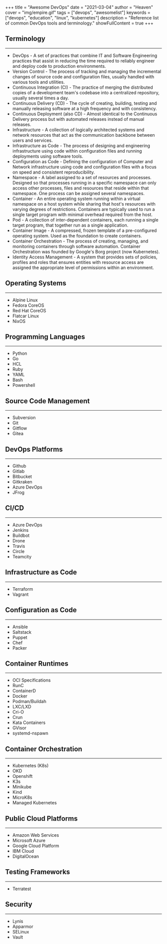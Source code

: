 +++
title = "Awesome DevOps"
date = "2021-03-04"
author = "Heaven"
cover = "img/empire.gif"
tags = ["devops", "awesomelist"]
keywords = ["devops", "education", "linux", "kubernetes"]
description = "Reference list of common DevOps tools and terminology."
showFullContent = true 
+++

## Terminology

---

- DevOps - A set of practices that combine IT and Software Engineering practices that assist in reducing the time
  required to reliably engineer and deploy code to production environments.
- Version Control - The process of tracking and managing the incremental changes of source code and configuration files, 
  usually handled with various tools and utilities.
- Continuous Integration (CI) - The practice of merging the distributed copies of a development team's codebase into a 
  centralized repository, usually several times a day.
- Continuous Delivery (CD) - The cycle of creating, building, testing and manually releasing software at a high
  frequency and with consistency.
- Continuous Deployment (also CD) - Almost identical to the Continuous Delivery process but with automated releases
  instead of manual releases.
- Infrastructure - A collection of logically architected systems and network resources that act as the communication
  backbone between users and services.
- Infrastructure as Code - The process of designing and engineering infrastructure using code within configuration
  files and running deployments using software tools.
- Configuration as Code - Defining the configuration of Computer and Network infrastructure using code and configuration
  files with a focus on speed and consistent reproducibility. 
- Namespace - A label assigned to a set of resources and processes. Designed so that processes running in a specific namespace
  can only access other processes, files and resources that reside within that namespace. One process can be assigned several
  namespaces.
- Container - An entire operating system running within a virtual namespace on a host system while sharing that host's
  resources with varying degrees of restrictions. Containers are typically used to run a single target program with minimal
  overhead required from the host.
- Pod - A collection of inter-dependent containers, each running a single target program, that together run as a single
  application.
- Container Image - A compressed, frozen template of a pre-configured operating system. Used as the foundation to 
  create containers.
- Container Orchestration - The process of creating, managing, and monitoring containers through software automation.
  Container Orchestration was founded by Google's Borg project (now Kubernetes).
- Identity Access Management - A system that provides sets of policies, profiles and roles that ensures entities with 
  resource access are assigned the appropriate level of permissions within an environment.
  

## Operating Systems

---
- Alpine Linux
- Fedora CoreOS
- Red Hat CoreOS
- Flatcar Linux
- NixOS

## Programming Languages

---
- Python
- Go
- HCL
- Ruby
- YAML
- Bash
- Powershell

## Source Code Management 

---
- Subversion
- Git
- Gitflow
- Gitea
  
## DevOps Platforms

---
- Github
- Gitlab
- Bitbucket
- Gitkraken
- Azure DevOps
- JFrog

## CI/CD

---
- Azure DevOps
- Jenkins
- Buildbot
- Drone
- Travis
- Circle
- Teamcity



## Infrastructure as Code

---
- Terraform
- Vagrant

## Configuration as Code

---
- Ansible
- Saltstack
- Puppet
- Chef
- Packer

## Container Runtimes

---
- OCI Specifications
- RunC
- ContainerD
- Docker
- Podman/Buildah
- LXC/LXD  
- Cri-O
- Crun
- Kata Containers  
- GVisor
- systemd-nspawn

## Container Orchestration

---
- Kubernetes (K8s)
- OKD
- Openshift
- K3s
- Minikube
- Kind
- MicroK8s
- Managed Kubernetes

## Public Cloud Platforms

---
- Amazon Web Services
- Microsoft Azure
- Google Cloud Platform
- IBM Cloud
- DigitalOcean

## Testing Frameworks

---
- Terratest

## Security

___
- Lynis
- Apparmor
- SELinux
- Vault